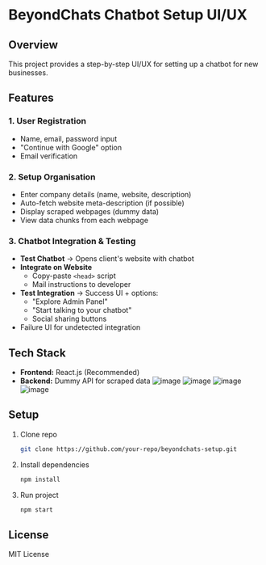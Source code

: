 # BeyondChats Chatbot Setup UI/UX

## Overview
This project provides a step-by-step UI/UX for setting up a chatbot for new businesses.

## Features

### 1. User Registration
- Name, email, password input
- "Continue with Google" option
- Email verification

### 2. Setup Organisation
- Enter company details (name, website, description)
- Auto-fetch website meta-description (if possible)
- Display scraped webpages (dummy data)
- View data chunks from each webpage

### 3. Chatbot Integration & Testing
- **Test Chatbot** → Opens client's website with chatbot
- **Integrate on Website**
  - Copy-paste `<head>` script
  - Mail instructions to developer
- **Test Integration** → Success UI + options:
  - "Explore Admin Panel"
  - "Start talking to your chatbot"
  - Social sharing buttons
- Failure UI for undetected integration

## Tech Stack
- **Frontend:** React.js (Recommended)
- **Backend:** Dummy API for scraped data
  ![image](https://github.com/user-attachments/assets/0a5af589-2c51-4d18-8f8f-b3cb96de6190)
  ![image](https://github.com/user-attachments/assets/6b9985c3-e2ae-44ba-80e4-d14d9786c6f3)
  ![image](https://github.com/user-attachments/assets/43290146-fae1-4d97-b5ce-9d2d3b1b0dcd)
  ![image](https://github.com/user-attachments/assets/b70750e1-0a88-4069-b0f6-42c4da833e20)

## Setup
1. Clone repo
   ```sh
   git clone https://github.com/your-repo/beyondchats-setup.git
   ```
2. Install dependencies
   ```sh
   npm install
   ```
3. Run project
   ```sh
   npm start
   ```

## License
MIT License
